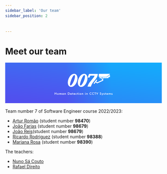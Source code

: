 ```yaml
---
sidebar_label: 'Our team'
sidebar_position: 2


---
```

# Meet our team

![Banner](../static/img/banner.png)

Team number 7 of Software Engineer course 2022/2023:

- [Artur Romão](https://github.com/artur-romao) (student number **98470**)
- [João Farias](https://github.com/bernas04) (student number **98679**)
- [João Reis](https://github.com/joaoreis16)(student number **98679**)
- [Ricardo Rodriguez](https://github.com/ricardombrodriguez) (student number **98388**)
- [Mariana Rosa](https://github.com/marianarosa01) (student number **98390**)

The teachers:

- [Nuno Sá Couto](https://github.com//nunoscouto)
- [Rafael Direito](https://github.com/rafael-direito)
